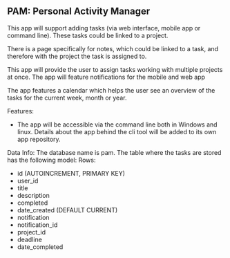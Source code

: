 ## PAM: Personal Activity Manager

This app will support adding tasks (via web interface, mobile app or command line). These tasks could be linked to a project.

There is a page specifically for notes, which could be linked to a task, and therefore with the project the task is assigned to.

This app will provide the user to assign tasks working with multiple projects at once.
The app will feature notifications for the mobile and web app

The app features a calendar which helps the user see an overview of the tasks for the current week, month or year.

Features:
* The app will be accessible via the command line both in Windows and linux. Details about the app behind the cli tool will be added to its own app repository. 

Data Info:
The database name is pam. The table where the tasks are stored has the following model:
Rows:
* id (AUTOINCREMENT, PRIMARY KEY)
* user_id
* title
* description
* completed
* date_created (DEFAULT CURRENT)
* notification
* notification_id
* project_id
* deadline
* date_completed